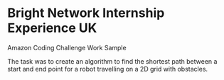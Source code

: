 # Bright Network Internship Experience UK
Amazon Coding Challenge Work Sample

The task was to create an algorithm to find the shortest path between a start and end point for a robot travelling on a 2D grid with obstacles.
